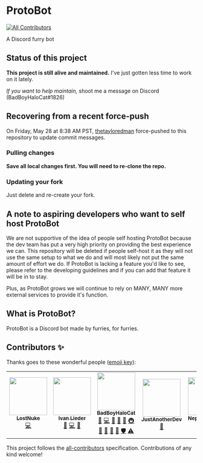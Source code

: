 # ProtoBot

<!-- prettier-ignore-start -->
<!-- ALL-CONTRIBUTORS-BADGE:START - Do not remove or modify this section -->
[![All Contributors](https://img.shields.io/badge/all_contributors-5-orange.svg?style=flat-square)](#contributors-)
<!-- ALL-CONTRIBUTORS-BADGE:END -->
<!-- prettier-ignore-end -->

A Discord furry bot

## Status of this project

**This project is still alive and maintained.** I've just gotten less time to work on it lately.

_If you want to help maintain,_ shoot me a message on Discord (BadBoyHaloCat#1826)

## Recovering from a recent force-push

On Friday, May 28 at 8:38 AM PST, [thetayloredman](https://github.com/thetayloredman) force-pushed to this repository to update commit messages.

### Pulling changes

**Save all local changes first. You will need to re-clone the repo.**

### Updating your fork

Just delete and re-create your fork.

## A note to aspiring developers who want to self host ProtoBot

We are not supportive of the idea of people self hosting ProtoBot because the dev team has put a very high priority on providing the best experience we can. This repository will be deleted if people self-host it as they will not use the same setup to what we do and will most likely not put the same amount of effort we do. If ProtoBot is lacking a feature you'd like to see, please refer to the developing guidelines and if you can add that feature it will be in to stay.

Plus, as ProtoBot grows we will continue to rely on MANY, MANY more external services to provide it's function.

## What is ProtoBot?

ProtoBot is a Discord bot made by furries, for furries.

## Contributors ✨

Thanks goes to these wonderful people ([emoji key](https://allcontributors.org/docs/en/emoji-key)):

<!-- ALL-CONTRIBUTORS-LIST:START - Do not remove or modify this section -->
<!-- prettier-ignore-start -->
<!-- markdownlint-disable -->
<table>
  <tr>
    <td align="center"><a href="https://github.com/LostNuke"><img src="https://avatars1.githubusercontent.com/u/36674771?v=4?s=100" width="100px;" alt=""/><br /><sub><b>LostNuke</b></sub></a><br /><a href="https://github.com/thetayloredman/ProtoBot/commits?author=LostNuke" title="Code">💻</a></td>
    <td align="center"><a href="https://github.com/Alcremie"><img src="https://avatars0.githubusercontent.com/u/54785334?v=4?s=100" width="100px;" alt=""/><br /><sub><b>Ivan Lieder</b></sub></a><br /><a href="#maintenance-Alcremie" title="Maintenance">🚧</a> <a href="https://github.com/thetayloredman/ProtoBot/commits?author=Alcremie" title="Code">💻</a> <a href="https://github.com/thetayloredman/ProtoBot/pulls?q=is%3Apr+reviewed-by%3AAlcremie" title="Reviewed Pull Requests">👀</a></td>
    <td align="center"><a href="https://badboyhalocat.tk/"><img src="https://avatars0.githubusercontent.com/u/26350849?v=4?s=100" width="100px;" alt=""/><br /><sub><b>BadBoyHaloCat</b></sub></a><br /><a href="https://github.com/thetayloredman/ProtoBot/issues?q=author%3Athetayloredman" title="Bug reports">🐛</a> <a href="https://github.com/thetayloredman/ProtoBot/commits?author=thetayloredman" title="Code">💻</a> <a href="#data-thetayloredman" title="Data">🔣</a> <a href="https://github.com/thetayloredman/ProtoBot/commits?author=thetayloredman" title="Documentation">📖</a> <a href="#ideas-thetayloredman" title="Ideas, Planning, & Feedback">🤔</a> <a href="#infra-thetayloredman" title="Infrastructure (Hosting, Build-Tools, etc)">🚇</a> <a href="#maintenance-thetayloredman" title="Maintenance">🚧</a> <a href="#projectManagement-thetayloredman" title="Project Management">📆</a> <a href="#question-thetayloredman" title="Answering Questions">💬</a> <a href="https://github.com/thetayloredman/ProtoBot/pulls?q=is%3Apr+reviewed-by%3Athetayloredman" title="Reviewed Pull Requests">👀</a> <a href="#security-thetayloredman" title="Security">🛡️</a> <a href="https://github.com/thetayloredman/ProtoBot/commits?author=thetayloredman" title="Tests">⚠️</a></td>
    <td align="center"><a href="https://www.linuxbad.com/"><img src="https://avatars1.githubusercontent.com/u/37817019?v=4?s=100" width="100px;" alt=""/><br /><sub><b>JustAnotherDev</b></sub></a><br /><a href="https://github.com/thetayloredman/ProtoBot/issues?q=author%3Ashadowplays4k" title="Bug reports">🐛</a></td>
    <td align="center"><a href="https://github.com/Nepgfurmixpro"><img src="https://avatars.githubusercontent.com/u/58635917?v=4?s=100" width="100px;" alt=""/><br /><sub><b>Nepgfurmixpro</b></sub></a><br /><a href="https://github.com/thetayloredman/ProtoBot/commits?author=Nepgfurmixpro" title="Code">💻</a></td>
  </tr>
</table>

<!-- markdownlint-restore -->
<!-- prettier-ignore-end -->

<!-- ALL-CONTRIBUTORS-LIST:END -->

This project follows the [all-contributors](https://github.com/all-contributors/all-contributors) specification. Contributions of any kind welcome!
